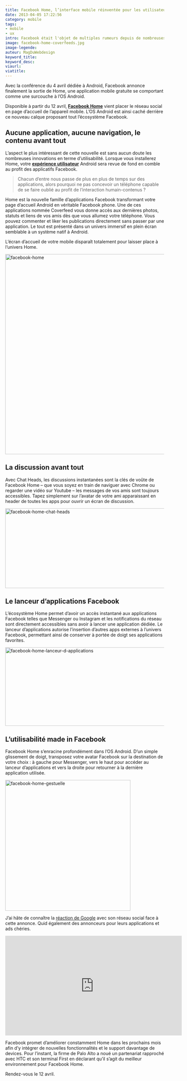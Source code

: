 ```yaml
---
title: Facebook Home, l’interface mobile réinventée pour les utilisateurs, pas pour les apps
date: 2013-04-05 17:22:56
category: mobile
tags:
- mobile
- ux
intro: Facebook était l'objet de multiples rumeurs depuis de nombreuses années concernant la sortie d'un hypothétique Facebook phone.
image: facebook-home-coverfeeds.jpg
image-legende:
auteur: MagDuWebdesign
keyword_title:
keyword_desc:
viaurl:
viatitle:
---
```


<p>Avec la conférence du 4 avril dédiée à Android, Facebook annonce finalement la sortie de Home, une application mobile gratuite se comportant comme une surcouche à l’OS Android.</p>
<p>Disponible à partir du 12 avril, <strong><a title="Facebook Home" href="https://www.facebook.com/home" target="_blank">Facebook Home</a></strong> vient placer le réseau social en page d’accueil de l’appareil mobile. L’OS Android est ainsi caché derrière ce nouveau calque proposant tout l’écosystème Facebook.</p>
<h2>Aucune application, aucune navigation, le contenu avant tout</h2>
<p>L’aspect le plus intéressant de cette nouvelle est sans aucun doute les nombreuses innovations en terme d’utilisabilité. Lorsque vous installerez Home, votre <strong><a title="Articles à propos de &quot;UX&quot;" href="http://magazineduwebdesign.com/ux-design/">expérience utilisateur</a></strong> Android sera revue de fond en comble au profit des applicatifs Facebook.</p>
<blockquote><p>Chacun d’entre nous passe de plus en plus de temps sur des applications, alors pourquoi ne pas concevoir un téléphone capable de se faire oublié au profit de l’interaction humain-contenus ?</p></blockquote>
<p>Home est la nouvelle famille d’applications Facebook transformant votre page d’accueil Android en véritable Facebook phone. Une de ces applications nommée Coverfeed vous donne accès aux dernières photos, statuts et liens de vos amis dès que vous allumez votre téléphone. Vous pouvez commenter et liker les publications directement sans passer par une application. Le tout est présenté dans un univers immersif en plein écran semblable à un système natif à Android.</p>
<p>L’écran d’accueil de votre mobile disparaît&nbsp;totalement pour laisser place à l’univers Home.</p>
<p><img class="alignnone size-full wp-image-4364" title="facebook-home" src="https://s3-eu-west-1.amazonaws.com/mdw-img/large/facebook-home-coverfeeds.jpg" alt="facebook-home" width="555" height="632"></p>
<h2>La discussion avant tout</h2>
<p>Avec Chat Heads, les discussions instantanées sont la clés de&nbsp;voûte&nbsp;de Facebook Home – que vous soyez en train de naviguer avec Chrome ou regarder une vidéo sur Youtube – les messages de vos amis sont toujours accessibles. Tapez simplement sur l’avatar de votre ami apparaissant&nbsp;en header de toutes les apps&nbsp;pour ouvrir un écran de discussion.</p>
<p><img class="alignnone size-full wp-image-4363" title="facebook-home-chat-heads" src="https://s3-eu-west-1.amazonaws.com/mdw-img/large/facebook-home-chat-heads.jpg" alt="facebook-home-chat-heads" width="555" height="252"></p>
<h2>Le lanceur d’applications Facebook</h2>
<p>L’écosystème Home permet d’avoir un accès instantané aux applications Facebook telles que Messenger ou Instagram et les notifications du réseau sont directement accessibles sans avoir à lancer une application dédiée. Le lanceur d’applications autorise l’insertion d’autres apps externes à l’univers Facebook, permettant ainsi de conserver à portée de doigt ses applications favorites.</p>
<p><img class="alignnone size-full wp-image-4366" title="facebook-home-lanceur-d-applications" src="https://s3-eu-west-1.amazonaws.com/mdw-img/large/facebook-home-lanceur-d-applications.jpg" alt="facebook-home-lanceur-d-applications" width="555" height="248"></p>
<h2>L’utilisabilité made in Facebook</h2>
<p>Facebook Home s’enracine profondément dans l’OS Android. D’un simple glissement de doigt, transposez votre avatar Facebook sur la destination de votre choix : à gauche pour Messenger, vers le haut pour accéder au lanceur d’applications et vers la droite pour retourner à la dernière application utilisée.</p>
<p><img class="size-full wp-image-4365 aligncenter" title="facebook-home-gestuelle" src="https://s3-eu-west-1.amazonaws.com/mdw-img/large/facebook-home-gestuelle.jpg" alt="facebook-home-gestuelle" width="397" height="413"></p>
<p>J’ai hâte de connaître la <a href="http://tapastic.com/episode/3453" target="_blank">réaction de Google</a> avec son réseau social face à cette annonce. Quid également des annonceurs pour leurs applications et ads chéries.</p>
<p><iframe src="http://www.youtube.com/embed/Lep_DSmSRwE?rel=0" frameborder="0" width="560" height="315"></iframe></p>
<p>Facebook promet d’améliorer constamment Home dans les prochains mois afin d’y intégrer de nouvelles fonctionnalités et le support davantage de devices. Pour l’instant, la firme de Palo Alto a noué un partenariat rapproché avec HTC et son terminal First en déclarant qu’il s’agit du meilleur environnement pour Facebook Home.</p>
<p>Rendez-vous le 12 avril.</p>